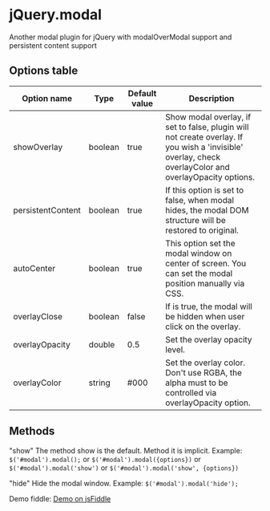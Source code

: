 jQuery.modal
============

Another modal plugin for jQuery with modalOverModal support and persistent content support

Options table
-------------

<table>
    <thead>
        <tr>
            <th>Option name</th>
            <th>Type</th>
            <th>Default value</th>
            <th>Description</th>
        </tr>
    </thead>
    <tbody>
        <tr>
            <td>showOverlay</td>
            <td>boolean</td>
            <td>true</th>
            <td>Show modal overlay, if set to false, plugin will not create overlay. If you wish a 'invisible' overlay, check overlayColor and overlayOpacity options.</td>
        </tr>
        <tr>
            <td>persistentContent</td>
            <td>boolean</td>
            <td>true</th>
            <td>If this option is set to false, when modal hides, the modal DOM structure will be restored to original.</td>
        </tr>
        <tr>
            <td>autoCenter</td>
            <td>boolean</td>
            <td>true</th>
            <td>This option set the modal window on center of screen. You can set the modal position manually via CSS.</td>
        </tr>
        <tr>
            <td>overlayClose</td>
            <td>boolean</td>
            <td>false</th>
            <td>If is true, the modal will be hidden when user click on the overlay.</td>
        </tr>
        <tr>
            <td>overlayOpacity</td>
            <td>double</td>
            <td>0.5</th>
            <td>Set the overlay opacity level.</td>
        </tr>
        <tr>
            <td>overlayColor</td>
            <td>string</td>
            <td>#000</th>
            <td>Set the overlay color. Don't use RGBA, the alpha must to be controlled via overlayOpacity option.</td>
        </tr>
    </tbody>
</table>

Methods
-------
"show"
The method show is the default. Method it is implicit.
 Example:
 `$('#modal').modal();` or `$('#modal').modal({options})` or `$('#modal').modal('show')` or `$('#modal').modal('show', {options})`

"hide"
Hide the modal window.
 Example:
 `$('#modal').modal('hide');`

Demo fiddle:
[Demo on jsFiddle](http://jsfiddle.net/evandroprogram/wLdFS/ "Launch demo page")
